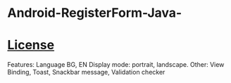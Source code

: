 # Android-RegisterForm-Java-
# [License](LICENSE)
Features: Language BG, EN Display mode: portrait, landscape. Other: View Binding, Toast, Snackbar message, Validation checker
